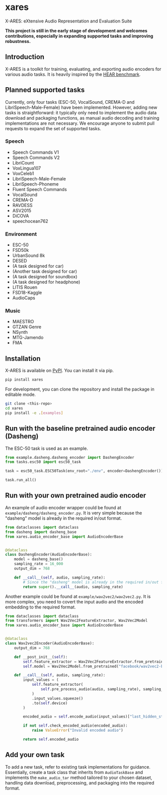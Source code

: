 # xares

X-ARES: eXtensive Audio Representation and Evaluation Suite

**This project is still in the early stage of development and welcomes contributions, especially in expanding supported tasks and improving robustness.**

## Introduction

X-ARES is a toolkit for training, evaluating, and exporting audio encoders for various audio tasks. It is heavily inspired by the [HEAR benchmark](https://hearbenchmark.com/).

## Planned supported tasks

Currently, only four tasks (ESC-50, VocalSound, CREMA-D and LibriSpeech-Male-Female) have been implemented. However, adding new tasks is straightforward: it typically only need to implement the audio data download and packaging functions, as manual audio decoding and training implementations are not necessary. We encourage anyone to submit pull requests to expand the set of supported tasks.

### Speech

- Speech Commands V1
- Speech Commands V2
- LibriCount
- VoxLingua107
- VoxCeleb1
- LibriSpeech-Male-Female
- LibriSpeech-Phoneme
- Fluent Speech Commands
- VocalSound
- CREMA-D
- RAVDESS
- ASV2015
- DiCOVA
- speechocean762

### Environment

- ESC-50
- FSD50k
- UrbanSound 8k
- DESED
- (A task designed for car)
- (Another task designed for car)
- (A task designed for soundbox)
- (A task designed for headphone)
- LITIS Rouen
- FSD18-Kaggle
- AudioCaps

### Music

- MAESTRO
- GTZAN Genre
- NSynth
- MTG-Jamendo
- FMA

## Installation

X-ARES is available on [PyPI](https://pypi.org/project/xares/). You can install it via pip.

```bash
pip install xares
```

For development, you can clone the repository and install the package in editable mode.

```bash
git clone <this-repo>
cd xares
pip install -e .[examples]
```

## Run with the baseline pretrained audio encoder (Dasheng)

The ESC-50 task is used as an example.

```python
from example.dasheng.dasheng_encoder import DashengEncoder
from tasks.esc50 import esc50_task

task = esc50_task.ESC50Task(env_root="./env", encoder=DashengEncoder())

task.run_all()
```

## Run with your own pretrained audio encoder

An example of audio encoder wrapper could be found at `example/dasheng/dasheng_encoder.py`. It is very simple because the "dasheng" model is already in the required in/out format.

```python
from dataclasses import dataclass
from dasheng import dasheng_base
from xares.audio_encoder_base import AudioEncoderBase


@dataclass
class DashengEncoder(AudioEncoderBase):
    model = dasheng_base()
    sampling_rate = 16_000
    output_dim = 768

    def __call__(self, audio, sampling_rate):
        # Since the "dasheng" model is already in the required in/out format, we directly use the super class method
        return super().__call__(audio, sampling_rate)
```

Another example could be found at `example/wav2vec2/wav2vec2.py`. It is more complex, you need to covert the input audio and the encoded embedding to the required format.

```python
from dataclasses import dataclass
from transformers import Wav2Vec2FeatureExtractor, Wav2Vec2Model
from xares.audio_encoder_base import AudioEncoderBase


@dataclass
class Wav2vec2Encoder(AudioEncoderBase):
    output_dim = 768

    def __post_init__(self):
        self.feature_extractor = Wav2Vec2FeatureExtractor.from_pretrained("facebook/wav2vec2-base-960h")
        self.model = Wav2Vec2Model.from_pretrained("facebook/wav2vec2-base-960h")

    def __call__(self, audio, sampling_rate):
        input_values = (
            self.feature_extractor(
                self.pre_process_audio(audio, sampling_rate), sampling_rate=self.sampling_rate, return_tensors="pt"
            )
            .input_values.squeeze()
            .to(self.device)
        )

        encoded_audio = self.encode_audio(input_values)["last_hidden_state"]

        if not self.check_encoded_audio(encoded_audio):
            raise ValueError("Invalid encoded audio")

        return self.encoded_audio
```

## Add your own task

To add a new task, refer to existing task implementations for guidance. Essentially, create a task class that inherits from `AudioTaskBase` and implements the `make_audio_tar` method tailored to your chosen dataset, handling data download, preprocessing, and packaging into the required format.
